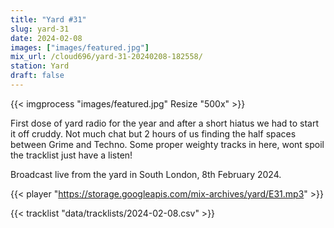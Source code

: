 ```yaml
---
title: "Yard #31"
slug: yard-31
date: 2024-02-08
images: ["images/featured.jpg"]
mix_url: /cloud696/yard-31-20240208-182558/
station: Yard
draft: false
---
```


{{< imgprocess "images/featured.jpg" Resize "500x" >}}

First dose of yard radio for the year and after a short hiatus we had to start it off cruddy. Not much chat but 2 hours of us finding the half spaces between Grime and Techno. Some proper weighty tracks in here, wont spoil the tracklist just have a listen!

Broadcast live from the yard in South London, 8th February 2024.

{{< player "https://storage.googleapis.com/mix-archives/yard/E31.mp3" >}}

{{< tracklist "data/tracklists/2024-02-08.csv" >}}
